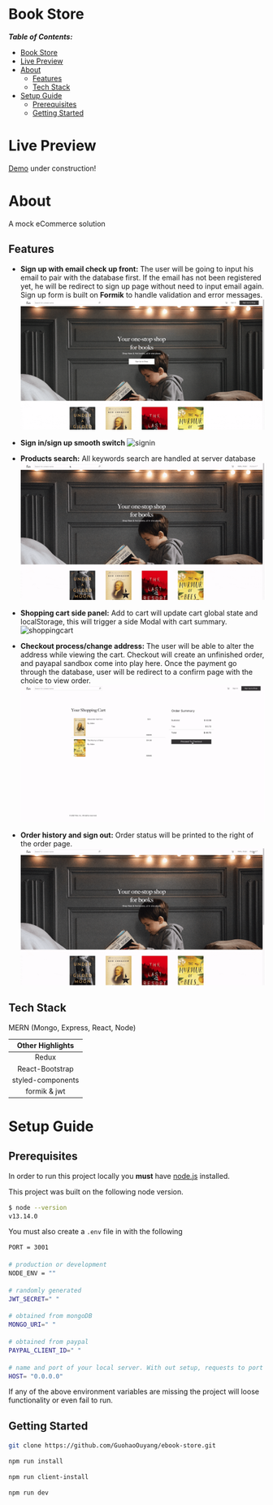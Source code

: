 # Book Store

**_Table of Contents:_**

- [Book Store](#book-store)
- [Live Preview](#live-preview)
- [About](#about)
  - [Features](#features)
  - [Tech Stack](#tech-stack)
- [Setup Guide](#setup-guide)
  - [Prerequisites](#prerequisites)
  - [Getting Started](#getting-started)

# Live Preview

[Demo](http://ec2-15-223-64-87.ca-central-1.compute.amazonaws.com/) under construction!

# About

A mock eCommerce solution

## Features

- **Sign up with email check up front:** The user will be going to input his email to pair with the database first. If the email has not been registered yet, he will be redirect to sign up page without need to input email again. Sign up form is built on **Formik** to handle validation and error messages.
  ![signup](/client/src/utils/images/signup.gif)
  <br>

- **Sign in/sign up smooth switch**
  ![signin](/client/src/utils/images/signin.gif)
  <br>

- **Products search:** All keywords search are handled at server database
  ![search](/client/src/utils/images/search.gif)
  <br>

- **Shopping cart side panel:** Add to cart will update cart global state and localStorage, this will trigger a side Modal with cart summary.
  ![shoppingcart](/client/src/utils/images/shoppingcart.gif)
  <br>

- **Checkout process/change address:** The user will be able to alter the address while viewing the cart. Checkout will create an unfinished order, and payapal sandbox come into play here. Once the payment go through the database, user will be redirect to a confirm page with the choice to view order.
  ![checkout](/client/src/utils/images/checkout.gif)
  <br>

- **Order history and sign out:** Order status will be printed to the right of the order page.
  ![history_signout](/client/src/utils/images/history_signout.gif)
  <br>

## Tech Stack

MERN (Mongo, Express, React, Node)

| Other Highlights  |
| :---------------: |
|  Redux            |
|  React-Bootstrap  |
| styled-components |
|   formik & jwt    |

# Setup Guide

## Prerequisites

In order to run this project locally you **must** have [node.js](https://nodejs.org/en/) installed.

This project was built on the following node version.

```bash
$ node --version
v13.14.0
```

You must also create a `.env` file in with the following

```bash
PORT = 3001

# production or development
NODE_ENV = ""

# randomly generated
JWT_SECRET=" "

# obtained from mongoDB
MONGO_URI=" "

# obtained from paypal
PAYPAL_CLIENT_ID=" "

# name and port of your local server. With out setup, requests to port 3000 are proxied to the backend.
HOST= "0.0.0.0"
```

If any of the above environment variables are missing the project will loose functionality or even fail to run.

## Getting Started

```bash
git clone https://github.com/GuohaoOuyang/ebook-store.git
```

```bash
npm run install
```

```bash
npm run client-install
```

```bash
npm run dev
```
